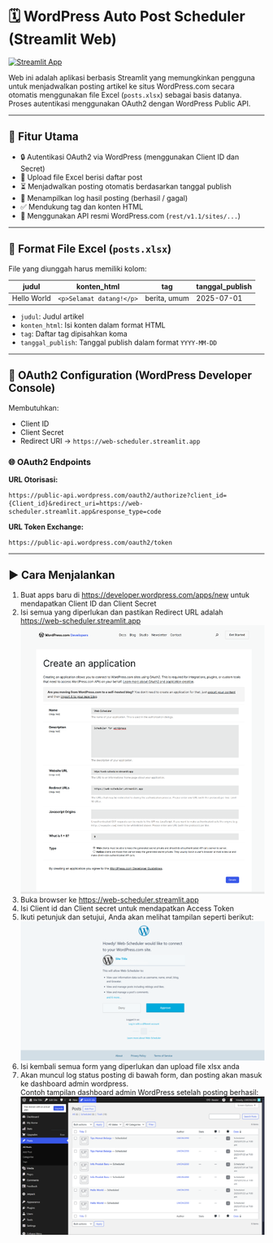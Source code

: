 # 🗓️ WordPress Auto Post Scheduler (Streamlit Web)

[![Streamlit App](https://img.shields.io/badge/Streamlit-Deployed-brightgreen?logo=streamlit)](https://web-scheduler.streamlit.app)

Web ini adalah aplikasi berbasis Streamlit yang memungkinkan pengguna untuk menjadwalkan posting artikel ke situs WordPress.com secara otomatis menggunakan file Excel (`posts.xlsx`) sebagai basis datanya. Proses autentikasi menggunakan OAuth2 dengan WordPress Public API.

---

## 🚀 Fitur Utama

- 🔒 Autentikasi OAuth2 via WordPress (menggunakan Client ID dan Secret)
- 📂 Upload file Excel berisi daftar post
- ⏳ Menjadwalkan posting otomatis berdasarkan tanggal publish
- 💬 Menampilkan log hasil posting (berhasil / gagal)
- ✅ Mendukung tag dan konten HTML
- 🔗 Menggunakan API resmi WordPress.com (`rest/v1.1/sites/...`)

---

## 📁 Format File Excel (`posts.xlsx`)

File yang diunggah harus memiliki kolom:

| judul             | konten_html                  | tag              | tanggal_publish |
|------------------|------------------------------|------------------|-----------------|
| Hello World       | `<p>Selamat datang!</p>`     | berita, umum     | 2025-07-01      |

- `judul`: Judul artikel
- `konten_html`: Isi konten dalam format HTML
- `tag`: Daftar tag dipisahkan koma
- `tanggal_publish`: Tanggal publish dalam format `YYYY-MM-DD`

---

## 🔐 OAuth2 Configuration (WordPress Developer Console)

Membutuhkan:
- Client ID
- Client Secret
- Redirect URI → ```https://web-scheduler.streamlit.app```

### 🌐 OAuth2 Endpoints

**URL Otorisasi:**  
```
https://public-api.wordpress.com/oauth2/authorize?client_id={Client_id}&redirect_uri=https://web-scheduler.streamlit.app&response_type=code
```

**URL Token Exchange:**  
```
https://public-api.wordpress.com/oauth2/token
```


---

## ▶️ Cara Menjalankan

1. Buat apps baru di https://developer.wordpress.com/apps/new untuk mendapatkan Client ID dan Client Secret
2. Isi semua yang diperlukan dan pastikan Redirect URL adalah https://web-scheduler.streamlit.app ![Contoh pengaturan aplikasi WordPress](images/wordpress-apps.png)
3. Buka browser ke https://web-scheduler.streamlit.app
4. Isi Client id dan Client secret untuk mendapatkan Access Token
5. Ikuti petunjuk dan setujui, Anda akan melihat tampilan seperti berikut:  
    ![Contoh permintaan token OAuth2](images/token-request.png)
6. Isi kembali semua form yang diperlukan dan upload file xlsx anda
7. Akan muncul log status posting di bawah form, dan posting akan masuk ke dashboard admin wordpress.  
Contoh tampilan dashboard admin WordPress setelah posting berhasil:  
![Contoh tampilan admin WordPress](images/wordpress-admin.png)
